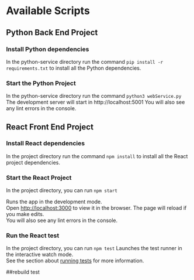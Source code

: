 # Available Scripts

## Python Back End Project

### Install Python dependencies

In the python-service directory run the command `pip install -r requirements.txt` to install all the Python dependencies.

### Start the Python Project

In the python-service directory run the command `python3 webService.py`
The development server will start in http://localhost:5001
You will also see any lint errors in the console.

## React Front End Project

### Install React dependencies

In the project directory run the command `npm install` to install all the React project dependencies.

### Start the React Project

In the project directory, you can run `npm start`

Runs the app in the development mode.\
Open [http://localhost:3000](http://localhost:3000) to view it in the browser.
The page will reload if you make edits.\
You will also see any lint errors in the console.

### Run the React test

In the project directory, you can run `npm test`
Launches the test runner in the interactive watch mode.\
See the section about [running tests](https://facebook.github.io/create-react-app/docs/running-tests) for more information.

##rebuild test
